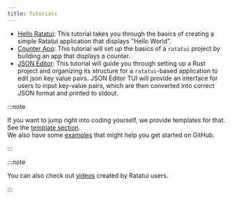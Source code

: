```yaml
---
title: Tutorials
---
```


- [Hello Ratatui](./hello-ratatui/): This tutorial takes you through the basics of creating a simple
  Ratatui application that displays "Hello World".
- [Counter App](./counter-app/): This tutorial will set up the basics of a `ratatui` project by
  building an app that displays a counter.
- [JSON Editor](./json-editor/): This tutorial will guide you through setting up a Rust project and
  organizing its structure for a `ratatui`-based application to edit json key value pairs. JSON
  Editor TUI will provide an interface for users to input key-value pairs, which are then converted
  into correct JSON format and printed to stdout.

:::note

If you want to jump right into coding yourself, we provide templates for that. See the
[template section](/templates).  
We also have some [examples](https://github.com/ratatui/ratatui/tree/main/examples) that might help
you get started on GitHub.

:::

:::note

You can also check out [videos](/tutorials/videos) created by Ratatui users.

:::
